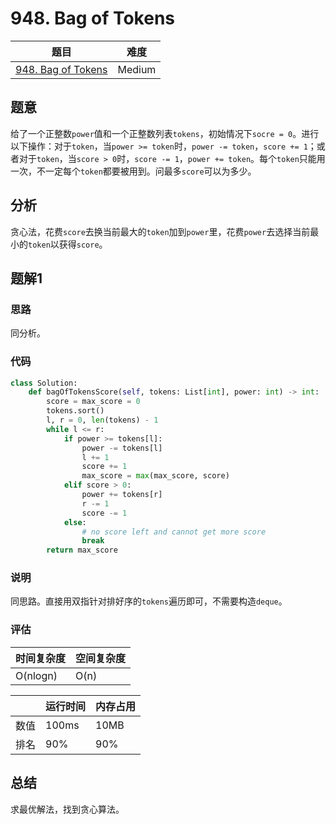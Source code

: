 # 948. Bag of Tokens

| 题目 | 难度 |
| ---- | ---- |
| [948. Bag of Tokens](https://leetcode.com/problems/bag-of-tokens/) | Medium |

## 题意

给了一个正整数`power`值和一个正整数列表`tokens`，初始情况下`socre = 0`。进行以下操作：对于`token`，当`power >= token`时，`power -= token`，`score += 1`；或者对于`token`，当`score > 0`时，`score -= 1`，`power += token`。每个`token`只能用一次，不一定每个`token`都要被用到。问最多`score`可以为多少。

## 分析

贪心法，花费`score`去换当前最大的`token`加到`power`里，花费`power`去选择当前最小的`token`以获得`score`。

## 题解1

### 思路

同分析。

### 代码

```python
class Solution:
    def bagOfTokensScore(self, tokens: List[int], power: int) -> int:
        score = max_score = 0
        tokens.sort()
        l, r = 0, len(tokens) - 1
        while l <= r:
            if power >= tokens[l]:
                power -= tokens[l]
                l += 1
                score += 1
                max_score = max(max_score, score)
            elif score > 0:
                power += tokens[r]
                r -= 1
                score -= 1
            else:
                # no score left and cannot get more score
                break
        return max_score
```

### 说明

同思路。直接用双指针对排好序的`tokens`遍历即可，不需要构造`deque`。

### 评估

| 时间复杂度 | 空间复杂度 |
| ---- | ---- |
| O(nlogn) | O(n) |

| | 运行时间 | 内存占用 |
| ---- | ---- | ---- |
| 数值 | 100ms | 10MB |
| 排名 | 90% | 90% |

## 总结

求最优解法，找到贪心算法。
